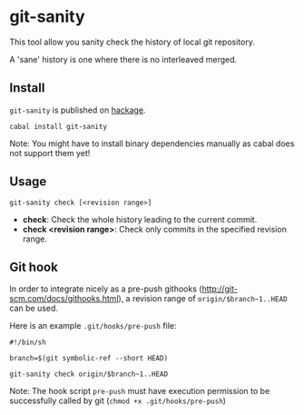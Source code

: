 # git-sanity

This tool allow you sanity check the history of local git repository.

A 'sane' history is one where there is no interleaved merged.

## Install

`git-sanity` is published on [hackage](http://hackage.haskell.org/package/git-sanity).

    cabal install git-sanity

Note: You might have to install binary dependencies manually as cabal does not support them yet!

## Usage

    git-sanity check [<revision range>]

* **check**: Check the whole history leading to the current commit.
* **check \<revision range\>**: Check only commits in the specified revision range.

## Git hook

In order to integrate nicely as a pre-push githooks (http://git-scm.com/docs/githooks.html), a revision range of `origin/$branch~1..HEAD` can be used.

Here is an example `.git/hooks/pre-push` file:

    #!/bin/sh

    branch=$(git symbolic-ref --short HEAD)

    git-sanity check origin/$branch~1..HEAD

Note: The hook script `pre-push` must have execution permission to be successfully called by git (`chmod +x .git/hooks/pre-push`)
